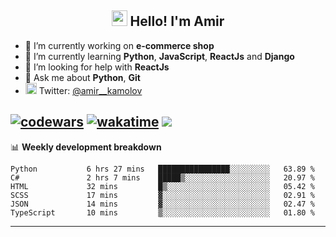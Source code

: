 <h2 align="center"><img src="https://media.giphy.com/media/hvRJCLFzcasrR4ia7z/giphy.gif" width="25px"> Hello! I'm Amir</h2>

- 🔭 I’m currently working on **e-commerce shop**
- 🌱 I’m currently learning **Python**, **JavaScript**, **ReactJs** and **Django**
- 🤔 I’m looking for help with **ReactJs**
- 💬 Ask me about **Python**, **Git**
- <img alt="Amir Kamolov | Twitter" width="18px" src="https://raw.githubusercontent.com/peterthehan/peterthehan/master/assets/twitter.svg" /> Twitter: [@amir__kamolov ](https://twitter.com/amir__kamolov)

[![codewars](https://www.codewars.com/users/Kamolov%20Amir/badges/micro)](https://www.codewars.com/users/Kamolov%20Amir)
[![wakatime](https://wakatime.com/badge/user/12da36de-2fca-4ef2-bb44-ec10c4750b61.svg)](https://wakatime.com/@12da36de-2fca-4ef2-bb44-ec10c4750b61)
![](https://komarev.com/ghpvc/?username=Amir0715&style=flat-square)
---

📊 **Weekly development breakdown**
<!--START_SECTION:waka-->

```text
Python           6 hrs 27 mins   ████████████████░░░░░░░░░   63.89 %
C#               2 hrs 7 mins    █████▒░░░░░░░░░░░░░░░░░░░   20.97 %
HTML             32 mins         █▒░░░░░░░░░░░░░░░░░░░░░░░   05.42 %
SCSS             17 mins         ▓░░░░░░░░░░░░░░░░░░░░░░░░   02.91 %
JSON             14 mins         ▓░░░░░░░░░░░░░░░░░░░░░░░░   02.47 %
TypeScript       10 mins         ▒░░░░░░░░░░░░░░░░░░░░░░░░   01.80 %
```

<!--END_SECTION:waka-->

---
